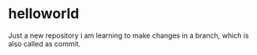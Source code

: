 # helloworld
Just a new repository
i am learning to make changes in a branch, which is also called as commit.
